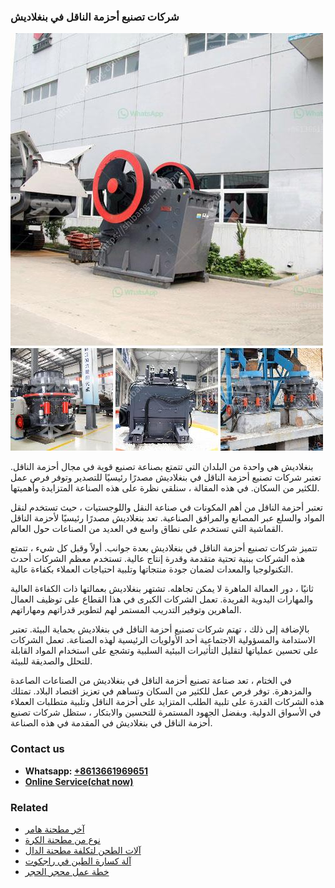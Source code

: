 <h3>شركات تصنيع أحزمة الناقل في بنغلاديش</h3><img src='1701852350.jpg' alt=''><p>بنغلاديش هي واحدة من البلدان التي تتمتع بصناعة تصنيع قوية في مجال أحزمة الناقل. تعتبر شركات تصنيع أحزمة الناقل في بنغلاديش مصدرًا رئيسيًا للتصدير وتوفر فرص عمل للكثير من السكان. في هذه المقالة ، سنلقي نظرة على هذه الصناعة المتزايدة وأهميتها.</p><p>تعتبر أحزمة الناقل من أهم المكونات في صناعة النقل واللوجستيات ، حيث تستخدم لنقل المواد والسلع عبر المصانع والمرافق الصناعية. تعد بنغلاديش مصدرًا رئيسيًا لأحزمة الناقل القماشية التي تستخدم على نطاق واسع في العديد من الصناعات حول العالم.</p><p>تتميز شركات تصنيع أحزمة الناقل في بنغلاديش بعدة جوانب. أولاً وقبل كل شيء ، تتمتع هذه الشركات ببنية تحتية متقدمة وقدرة إنتاج عالية. تستخدم معظم الشركات أحدث التكنولوجيا والمعدات لضمان جودة منتجاتها وتلبية احتياجات العملاء بكفاءة عالية.</p><p>ثانيًا ، دور العمالة الماهرة لا يمكن تجاهله. تشتهر بنغلاديش بعمالتها ذات الكفاءة العالية والمهارات اليدوية الفريدة. تعمل الشركات الكبرى في هذا القطاع على توظيف العمال الماهرين وتوفير التدريب المستمر لهم لتطوير قدراتهم ومهاراتهم.</p><p>بالإضافة إلى ذلك ، تهتم شركات تصنيع أحزمة الناقل في بنغلاديش بحماية البيئة. تعتبر الاستدامة والمسؤولية الاجتماعية أحد الأولويات الرئيسية لهذه الصناعة. تعمل الشركات على تحسين عملياتها لتقليل التأثيرات البيئية السلبية وتشجع على استخدام المواد القابلة للتحلل والصديقة للبيئة.</p><p>في الختام ، تعد صناعة تصنيع أحزمة الناقل في بنغلاديش من الصناعات الصاعدة والمزدهرة. توفر فرص عمل للكثير من السكان وتساهم في تعزيز اقتصاد البلاد. تمتلك هذه الشركات القدرة على تلبية الطلب المتزايد على أحزمة الناقل وتلبية متطلبات العملاء في الأسواق الدولية. وبفضل الجهود المستمرة للتحسين والابتكار ، ستظل شركات تصنيع أحزمة الناقل في بنغلاديش في المقدمة في هذه الصناعة.</p><h3>Contact us</h3><ul><li><strong>Whatsapp:&nbsp;<a href="https://wa.me/8613661969651">+8613661969651</a></strong></li><li><a href="https://swt.shibang-china.com/?git&amp;zhl&amp;شركات تصنيع أحزمة الناقل في بنغلاديش"><strong>Online Service(chat now)</strong></a></li></ul><h3>Related</h3><ul><li><a href='آخر مطحنة هامر.md'>آخر مطحنة هامر</a></li><li><a href='نوع من مطحنة الكرة.md'>نوع من مطحنة الكرة</a></li><li><a href='آلات الطحن لتكلفة مطحنة الدال.md'>آلات الطحن لتكلفة مطحنة الدال</a></li><li><a href='آلة كسارة الطين في راجكوت.md'>آلة كسارة الطين في راجكوت</a></li><li><a href='خطة عمل محجر الحجر.md'>خطة عمل محجر الحجر</a></li></ul>